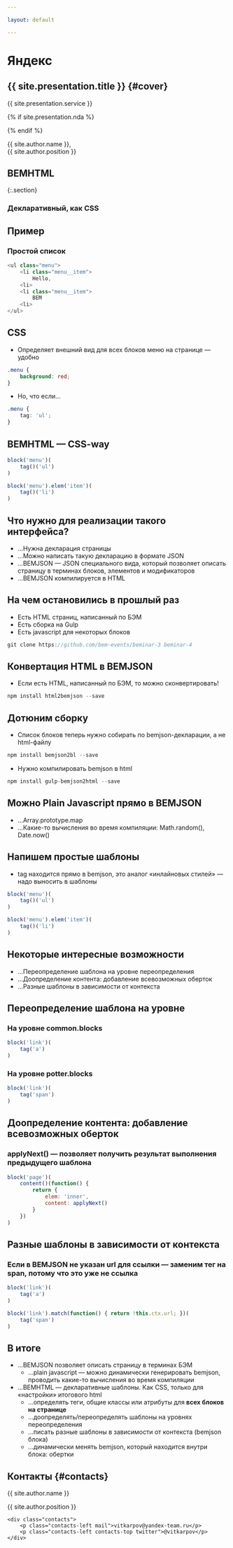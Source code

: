 ```yaml
---

layout: default

---
```


# Яндекс

## **{{ site.presentation.title }}** {#cover}

<div class="s">
    <div class="service">{{ site.presentation.service }}</div>
</div>

{% if site.presentation.nda %}
<div class="nda"></div>
{% endif %}

<div class="info">
	<p class="author">{{ site.author.name }}, <br/> {{ site.author.position }}</p>
</div>

## BEMHTML
{:.section}

### Декларативный, как CSS

## Пример

### Простой список

~~~ javascript
<ul class="menu">
    <li class="menu__item">
        Hello,
    <li>
    <li class="menu__item">
        BEM
    <li>
</ul>
~~~

## CSS

* Определяет внешний вид для всех блоков меню на странице — удобно

~~~ css
.menu {
    background: red;
}
~~~

* Но, что если...

~~~ css
.menu {
    tag: 'ul';
}
~~~

## BEMHTML — CSS-way

~~~ javascript
block('menu')(
    tag()('ul')
)

block('menu').elem('item')(
    tag()('li')
)
~~~

## Что нужно для реализации такого интерфейса?

* ...Нужна декларация страницы
* ...Можно написать такую декларацию в формате JSON
* ...BEMJSON — JSON специального вида, который позволяет описать страницу в терминах блоков, элементов и модификаторов
* ...BEMJSON компилируется в HTML

## На чем остановились в прошлый раз

* Есть HTML страниц, написанный по БЭМ
* Есть сборка на Gulp
* Есть javascript для некоторых блоков

~~~ javascript
git clone https://github.com/bem-events/beminar-3 beminar-4
~~~

## Конвертация HTML в BEMJSON

* Если есть HTML, написанный по БЭМ, то можно сконвертировать!

~~~ javascript
npm install html2bemjson --save
~~~

## Дотюним сборку

* Список блоков теперь нужно собирать по bemjson-декларации, а не html-файлу

~~~ javascript
npm install bemjson2bl --save
~~~

* Нужно компилировать bemjson в html

~~~ javascript
npm install gulp-bemjson2html --save
~~~

## Можно Plain Javascript прямо в BEMJSON

* ...Array.prototype.map
* ...Какие-то вычисления во время компиляции: Math.random(), Date.now()

## Напишем простые шаблоны

* tag находится прямо в bemjson, это аналог «инлайновых стилей» — надо выносить в шаблоны

~~~ javascript
block('menu')(
    tag()('ul')
)

block('menu').elem('item')(
    tag()('li')
)
~~~

## Некоторые интересные возможности

* ...Переопределение шаблона на уровне переопределения
* ...Доопределение контента: добавление всевозможных оберток
* ...Разные шаблоны в зависимости от контекста

## Переопределение шаблона на уровне

### На уровне common.blocks

~~~ javascript
block('link')(
    tag('a')
)
~~~

### На уровне potter.blocks

~~~ javascript
block('link')(
    tag('span')
)
~~~

## Доопределение контента: добавление всевозможных оберток

### applyNext() — позволяет получить результат выполнения предыдущего шаблона

~~~ javascript
block('page')(
    content()(function() {
        return {
            elem: 'inner',
            content: applyNext()
        }
    })
)
~~~

## Разные шаблоны в зависимости от контекста

### Если в BEMJSON не указан url для ссылки — заменим тег на span, потому что это уже не ссылка

~~~ javascript
block('link')(
    tag('a')
)

block('link').match(function() { return !this.ctx.url; })(
    tag('span')
)
~~~

## В итоге

* ...BEMJSON позволяет описать страницу в терминах БЭМ
  * ...plain javascript — можно динамически генерировать bemjson, проводить какие-то вычисления во время компиляции
* ...BEMHTML — декларативные шаблоны. Как CSS, только для «настройки» итогового html
    * ...определять теги, общие классы или атрибуты для **всех блоков на странице**
    * ...доопределять/переопределять шаблоны на уровнях переопределения
    * ...писать разные шаблоны в зависимости от контекста (bemjson блока)
    * ...динамически менять bemjson, который находится внутри блока: обертки

## **Контакты** {#contacts}

<div class="info">
<p class="author">{{ site.author.name }}</p>
<p class="position">{{ site.author.position }}</p>

    <div class="contacts">
        <p class="contacts-left mail">vitkarpov@yandex-team.ru</p>
        <p class="contacts-left contacts-top twitter">@vitkarpov</p>
    </div>
</div>
